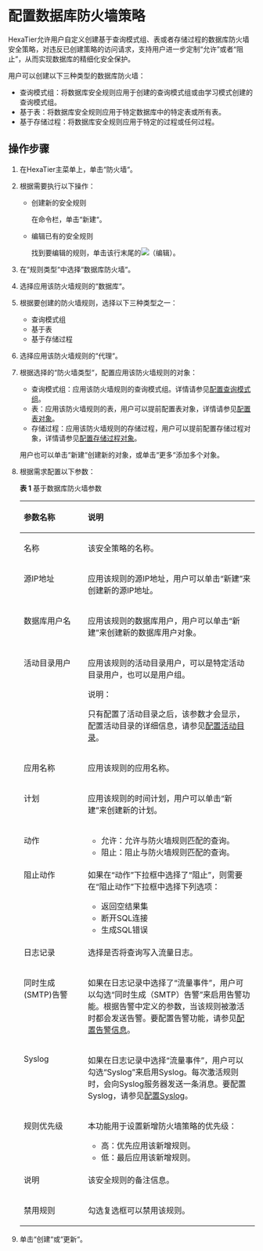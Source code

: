 # 配置数据库防火墙策略<a name="ZH-CN_TOPIC_0111166518"></a>

HexaTier允许用户自定义创建基于查询模式组、表或者存储过程的数据库防火墙安全策略，对违反已创建策略的访问请求，支持用户进一步定制“允许”或者“阻止”，从而实现数据库的精细化安全保护。

用户可以创建以下三种类型的数据库防火墙：

-   查询模式组：将数据库安全规则应用于创建的查询模式组或由学习模式创建的查询模式组。
-   基于表：将数据库安全规则应用于特定数据库中的特定表或所有表。
-   基于存储过程：将数据库安全规则应用于特定的过程或任何过程。

## 操作步骤<a name="zh-cn_topic_0180960127_section1287104812345"></a>

1.  在HexaTier主菜单上，单击“防火墙“。
2.  根据需要执行以下操作：
    -   创建新的安全规则

        在命令栏，单击“新建“。

    -   编辑已有的安全规则

        找到要编辑的规则，单击该行末尾的![](figures/编辑.png)（编辑）。

3.  在“规则类型“中选择“数据库防火墙“。
4.  选择应用该防火墙规则的“数据库“。
5.  根据要创建的防火墙规则，选择以下三种类型之一：
    -   查询模式组
    -   基于表
    -   基于存储过程

6.  选择应用该防火墙规则的“代理“。
7.  根据选择的“防火墙类型“，配置应用该防火墙规则的对象：

    -   查询模式组：应用该防火墙规则的查询模式组。详情请参见[配置查询模式组](配置查询模式组.md#ZH-CN_TOPIC_0111166431)。
    -   表：应用该防火墙规则的表，用户可以提前配置表对象，详情请参见[配置表对象](配置表对象.md#ZH-CN_TOPIC_0111166454)。
    -   存储过程：应用该防火墙规则的存储过程，用户可以提前配置存储过程对象，详情请参见[配置存储过程对象](配置存储过程对象.md#ZH-CN_TOPIC_0111166523)。

    用户也可以单击“新建“创建新的对象，或单击“更多“添加多个对象。

8.  根据需求配置以下参数：

    **表 1**  基于数据库防火墙参数

    <a name="zh-cn_topic_0180960127_t3a08b5775781458dba7215bf68553910"></a>
    <table><thead align="left"><tr id="zh-cn_topic_0180960127_rea24481e6ed5466789bfd7c07c73b69a"><th class="cellrowborder" valign="top" width="27.26%" id="mcps1.2.3.1.1"><p id="zh-cn_topic_0180960127_a8fe8c8953a2f41508ccdd1052e6af8b2"><a name="zh-cn_topic_0180960127_a8fe8c8953a2f41508ccdd1052e6af8b2"></a><a name="zh-cn_topic_0180960127_a8fe8c8953a2f41508ccdd1052e6af8b2"></a>参数名称</p>
    </th>
    <th class="cellrowborder" valign="top" width="72.74000000000001%" id="mcps1.2.3.1.2"><p id="zh-cn_topic_0180960127_a9fa69480a12a42b2887388660a4dda3d"><a name="zh-cn_topic_0180960127_a9fa69480a12a42b2887388660a4dda3d"></a><a name="zh-cn_topic_0180960127_a9fa69480a12a42b2887388660a4dda3d"></a>说明</p>
    </th>
    </tr>
    </thead>
    <tbody><tr id="zh-cn_topic_0180960127_row2035975018812"><td class="cellrowborder" valign="top" width="27.26%" headers="mcps1.2.3.1.1 "><p id="zh-cn_topic_0180960127_zh-cn_topic_0076429734_p102993553312"><a name="zh-cn_topic_0180960127_zh-cn_topic_0076429734_p102993553312"></a><a name="zh-cn_topic_0180960127_zh-cn_topic_0076429734_p102993553312"></a>名称</p>
    </td>
    <td class="cellrowborder" valign="top" width="72.74000000000001%" headers="mcps1.2.3.1.2 "><p id="zh-cn_topic_0180960127_a737e3d4f9127496a80cea6e01f7cee68"><a name="zh-cn_topic_0180960127_a737e3d4f9127496a80cea6e01f7cee68"></a><a name="zh-cn_topic_0180960127_a737e3d4f9127496a80cea6e01f7cee68"></a>该安全策略的名称。</p>
    </td>
    </tr>
    <tr id="zh-cn_topic_0180960127_rd4568ed21b7f463883f5f2a1986bc4bf"><td class="cellrowborder" valign="top" width="27.26%" headers="mcps1.2.3.1.1 "><p id="zh-cn_topic_0180960127_zh-cn_topic_0076429734_p423912317397"><a name="zh-cn_topic_0180960127_zh-cn_topic_0076429734_p423912317397"></a><a name="zh-cn_topic_0180960127_zh-cn_topic_0076429734_p423912317397"></a>源IP地址</p>
    </td>
    <td class="cellrowborder" valign="top" width="72.74000000000001%" headers="mcps1.2.3.1.2 "><p id="zh-cn_topic_0180960127_a334850daa67440dc9d47eca11dcdb0f2"><a name="zh-cn_topic_0180960127_a334850daa67440dc9d47eca11dcdb0f2"></a><a name="zh-cn_topic_0180960127_a334850daa67440dc9d47eca11dcdb0f2"></a>应用该规则的源IP地址，用户可以单击<span class="uicontrol" id="zh-cn_topic_0180960127_uf9139545a31c4085b06c16c5740ab965"><a name="zh-cn_topic_0180960127_uf9139545a31c4085b06c16c5740ab965"></a><a name="zh-cn_topic_0180960127_uf9139545a31c4085b06c16c5740ab965"></a>“新建”</span>来创建新的源IP地址。</p>
    </td>
    </tr>
    <tr id="zh-cn_topic_0180960127_r3525c62ac0624069971246c401756062"><td class="cellrowborder" valign="top" width="27.26%" headers="mcps1.2.3.1.1 "><p id="zh-cn_topic_0180960127_zh-cn_topic_0076429734_p0821233393"><a name="zh-cn_topic_0180960127_zh-cn_topic_0076429734_p0821233393"></a><a name="zh-cn_topic_0180960127_zh-cn_topic_0076429734_p0821233393"></a>数据库用户名</p>
    </td>
    <td class="cellrowborder" valign="top" width="72.74000000000001%" headers="mcps1.2.3.1.2 "><p id="zh-cn_topic_0180960127_abfe142784ff64785aed3bf216031f1ae"><a name="zh-cn_topic_0180960127_abfe142784ff64785aed3bf216031f1ae"></a><a name="zh-cn_topic_0180960127_abfe142784ff64785aed3bf216031f1ae"></a>应用该规则的数据库用户，用户可以单击<span class="uicontrol" id="zh-cn_topic_0180960127_u34ce49c132f346838c99f40640a12716"><a name="zh-cn_topic_0180960127_u34ce49c132f346838c99f40640a12716"></a><a name="zh-cn_topic_0180960127_u34ce49c132f346838c99f40640a12716"></a>“新建”</span>来创建新的数据库用户对象。</p>
    </td>
    </tr>
    <tr id="zh-cn_topic_0180960127_row8140184241510"><td class="cellrowborder" valign="top" width="27.26%" headers="mcps1.2.3.1.1 "><p id="zh-cn_topic_0180960127_ad703537439ff4dbaa56a9926371309ca"><a name="zh-cn_topic_0180960127_ad703537439ff4dbaa56a9926371309ca"></a><a name="zh-cn_topic_0180960127_ad703537439ff4dbaa56a9926371309ca"></a>活动目录用户</p>
    </td>
    <td class="cellrowborder" valign="top" width="72.74000000000001%" headers="mcps1.2.3.1.2 "><p id="zh-cn_topic_0180960127_a6ef8f02512034121ad1d77535b6afa0f"><a name="zh-cn_topic_0180960127_a6ef8f02512034121ad1d77535b6afa0f"></a><a name="zh-cn_topic_0180960127_a6ef8f02512034121ad1d77535b6afa0f"></a>应用该规则的活动目录用户，可以是特定活动目录用户，也可以是用户组。</p>
    <div class="note" id="zh-cn_topic_0180960127_n402f66f692024bc69a23f88de363dac1"><a name="zh-cn_topic_0180960127_n402f66f692024bc69a23f88de363dac1"></a><a name="zh-cn_topic_0180960127_n402f66f692024bc69a23f88de363dac1"></a><span class="notetitle"> 说明： </span><div class="notebody"><p id="zh-cn_topic_0180960127_zh-cn_topic_0076429722_p5717533161"><a name="zh-cn_topic_0180960127_zh-cn_topic_0076429722_p5717533161"></a><a name="zh-cn_topic_0180960127_zh-cn_topic_0076429722_p5717533161"></a>只有配置了活动目录之后，该参数才会显示，配置活动目录的详细信息，请参见<a href="活动目录简介.md#ZH-CN_TOPIC_0111166491">配置活动目录</a>。</p>
    </div></div>
    </td>
    </tr>
    <tr id="zh-cn_topic_0180960127_r2cb11aced4424366bfe60635aaca5d24"><td class="cellrowborder" valign="top" width="27.26%" headers="mcps1.2.3.1.1 "><p id="zh-cn_topic_0180960127_a4b62df818f8044b5874fd0c9100f29b8"><a name="zh-cn_topic_0180960127_a4b62df818f8044b5874fd0c9100f29b8"></a><a name="zh-cn_topic_0180960127_a4b62df818f8044b5874fd0c9100f29b8"></a>应用名称</p>
    </td>
    <td class="cellrowborder" valign="top" width="72.74000000000001%" headers="mcps1.2.3.1.2 "><p id="zh-cn_topic_0180960127_zh-cn_topic_0076429734_p94696684412"><a name="zh-cn_topic_0180960127_zh-cn_topic_0076429734_p94696684412"></a><a name="zh-cn_topic_0180960127_zh-cn_topic_0076429734_p94696684412"></a>应用该规则的应用名称。</p>
    </td>
    </tr>
    <tr id="zh-cn_topic_0180960127_r988c5ede1aa24bd3bc15632147c07526"><td class="cellrowborder" valign="top" width="27.26%" headers="mcps1.2.3.1.1 "><p id="zh-cn_topic_0180960127_a2158a2bebeca4fec8e547dd3788e1f7e"><a name="zh-cn_topic_0180960127_a2158a2bebeca4fec8e547dd3788e1f7e"></a><a name="zh-cn_topic_0180960127_a2158a2bebeca4fec8e547dd3788e1f7e"></a>计划</p>
    </td>
    <td class="cellrowborder" valign="top" width="72.74000000000001%" headers="mcps1.2.3.1.2 "><p id="zh-cn_topic_0180960127_a89d4e4e86f09412d8c03c2f2def7503e"><a name="zh-cn_topic_0180960127_a89d4e4e86f09412d8c03c2f2def7503e"></a><a name="zh-cn_topic_0180960127_a89d4e4e86f09412d8c03c2f2def7503e"></a>应用该规则的时间计划，用户可以单击<span class="uicontrol" id="zh-cn_topic_0180960127_uff3d49ddca8a47e1a048897c3a9a72e6"><a name="zh-cn_topic_0180960127_uff3d49ddca8a47e1a048897c3a9a72e6"></a><a name="zh-cn_topic_0180960127_uff3d49ddca8a47e1a048897c3a9a72e6"></a>“新建”</span>来创建新的计划。</p>
    </td>
    </tr>
    <tr id="zh-cn_topic_0180960127_r34f26a53bb504d5e89ecf9906039ccca"><td class="cellrowborder" valign="top" width="27.26%" headers="mcps1.2.3.1.1 "><p id="zh-cn_topic_0180960127_ae4e415ac93ac4a3088a1b430028fd966"><a name="zh-cn_topic_0180960127_ae4e415ac93ac4a3088a1b430028fd966"></a><a name="zh-cn_topic_0180960127_ae4e415ac93ac4a3088a1b430028fd966"></a>动作</p>
    </td>
    <td class="cellrowborder" valign="top" width="72.74000000000001%" headers="mcps1.2.3.1.2 "><a name="zh-cn_topic_0180960127_uc3294649290e414ea10b137b218b85b5"></a><a name="zh-cn_topic_0180960127_uc3294649290e414ea10b137b218b85b5"></a><ul id="zh-cn_topic_0180960127_uc3294649290e414ea10b137b218b85b5"><li>允许：允许与防火墙规则匹配的查询。</li><li>阻止：阻止与防火墙规则匹配的查询。</li></ul>
    </td>
    </tr>
    <tr id="zh-cn_topic_0180960127_rd9cb7b198db4406c8c8d16f686e52b66"><td class="cellrowborder" valign="top" width="27.26%" headers="mcps1.2.3.1.1 "><p id="zh-cn_topic_0180960127_ac8789cf43138435dab6d688fa5426b2e"><a name="zh-cn_topic_0180960127_ac8789cf43138435dab6d688fa5426b2e"></a><a name="zh-cn_topic_0180960127_ac8789cf43138435dab6d688fa5426b2e"></a>阻止动作</p>
    </td>
    <td class="cellrowborder" valign="top" width="72.74000000000001%" headers="mcps1.2.3.1.2 "><p id="zh-cn_topic_0180960127_a01babf32dd0b443e92ecd38a28452ea9"><a name="zh-cn_topic_0180960127_a01babf32dd0b443e92ecd38a28452ea9"></a><a name="zh-cn_topic_0180960127_a01babf32dd0b443e92ecd38a28452ea9"></a>如果在<span class="parmname" id="zh-cn_topic_0180960127_pab886fe956654b4b9b37429bcfd59aa9"><a name="zh-cn_topic_0180960127_pab886fe956654b4b9b37429bcfd59aa9"></a><a name="zh-cn_topic_0180960127_pab886fe956654b4b9b37429bcfd59aa9"></a>“动作”</span>下拉框中选择了<span class="parmvalue" id="zh-cn_topic_0180960127_p3a55e1ff309c485682e22e459b0d90be"><a name="zh-cn_topic_0180960127_p3a55e1ff309c485682e22e459b0d90be"></a><a name="zh-cn_topic_0180960127_p3a55e1ff309c485682e22e459b0d90be"></a>“阻止”</span>，则需要在<span class="parmname" id="zh-cn_topic_0180960127_pf06253455c33418db32e92cdf403988c"><a name="zh-cn_topic_0180960127_pf06253455c33418db32e92cdf403988c"></a><a name="zh-cn_topic_0180960127_pf06253455c33418db32e92cdf403988c"></a>“阻止动作”</span>下拉框中选择下列选项：</p>
    <a name="zh-cn_topic_0180960127_ub7ecbf34ff8e4476b9eb1e37bbabc840"></a><a name="zh-cn_topic_0180960127_ub7ecbf34ff8e4476b9eb1e37bbabc840"></a><ul id="zh-cn_topic_0180960127_ub7ecbf34ff8e4476b9eb1e37bbabc840"><li>返回空结果集</li><li>断开SQL连接</li><li>生成SQL错误</li></ul>
    </td>
    </tr>
    <tr id="zh-cn_topic_0180960127_r961cf97f06f044f583f5c2f30839809e"><td class="cellrowborder" valign="top" width="27.26%" headers="mcps1.2.3.1.1 "><p id="zh-cn_topic_0180960127_a64f662e858424e459ff15da4420470da"><a name="zh-cn_topic_0180960127_a64f662e858424e459ff15da4420470da"></a><a name="zh-cn_topic_0180960127_a64f662e858424e459ff15da4420470da"></a>日志记录</p>
    </td>
    <td class="cellrowborder" valign="top" width="72.74000000000001%" headers="mcps1.2.3.1.2 "><p id="zh-cn_topic_0180960127_a2ded0728c3bc40468e87dcf9559d90b9"><a name="zh-cn_topic_0180960127_a2ded0728c3bc40468e87dcf9559d90b9"></a><a name="zh-cn_topic_0180960127_a2ded0728c3bc40468e87dcf9559d90b9"></a>选择是否将查询写入流量日志。</p>
    </td>
    </tr>
    <tr id="zh-cn_topic_0180960127_rda490c5fbe364cffbfda93cb7033297e"><td class="cellrowborder" valign="top" width="27.26%" headers="mcps1.2.3.1.1 "><p id="zh-cn_topic_0180960127_a544b2066f27d47f5afe4c0d96089726d"><a name="zh-cn_topic_0180960127_a544b2066f27d47f5afe4c0d96089726d"></a><a name="zh-cn_topic_0180960127_a544b2066f27d47f5afe4c0d96089726d"></a>同时生成(SMTP)告警</p>
    </td>
    <td class="cellrowborder" valign="top" width="72.74000000000001%" headers="mcps1.2.3.1.2 "><p id="zh-cn_topic_0180960127_a295fcf11b987414c8813a522086334ef"><a name="zh-cn_topic_0180960127_a295fcf11b987414c8813a522086334ef"></a><a name="zh-cn_topic_0180960127_a295fcf11b987414c8813a522086334ef"></a>如果在日志记录中选择了<span class="parmvalue" id="zh-cn_topic_0180960127_p8a99ab43896146c9887ad5c8caf4a021"><a name="zh-cn_topic_0180960127_p8a99ab43896146c9887ad5c8caf4a021"></a><a name="zh-cn_topic_0180960127_p8a99ab43896146c9887ad5c8caf4a021"></a>“流量事件”</span>，用户可以勾选<span class="parmvalue" id="zh-cn_topic_0180960127_p535c257f13854a5fa6aa19aa4f9bc351"><a name="zh-cn_topic_0180960127_p535c257f13854a5fa6aa19aa4f9bc351"></a><a name="zh-cn_topic_0180960127_p535c257f13854a5fa6aa19aa4f9bc351"></a>“同时生成（SMTP）告警”</span>来启用告警功能。根据告警中定义的参数，当该规则被激活时都会发送告警。要配置告警功能，请参见<a href="告警信息简介.md#ZH-CN_TOPIC_0111166388">配置告警信息</a>。</p>
    </td>
    </tr>
    <tr id="zh-cn_topic_0180960127_rd2ecdfa50c8548d9b22814ff4d8c6707"><td class="cellrowborder" valign="top" width="27.26%" headers="mcps1.2.3.1.1 "><p id="zh-cn_topic_0180960127_a5ce59cc5b3844096894e959ab1def389"><a name="zh-cn_topic_0180960127_a5ce59cc5b3844096894e959ab1def389"></a><a name="zh-cn_topic_0180960127_a5ce59cc5b3844096894e959ab1def389"></a>Syslog</p>
    </td>
    <td class="cellrowborder" valign="top" width="72.74000000000001%" headers="mcps1.2.3.1.2 "><p id="zh-cn_topic_0180960127_a6b9c0471800b4b458f360cb894500def"><a name="zh-cn_topic_0180960127_a6b9c0471800b4b458f360cb894500def"></a><a name="zh-cn_topic_0180960127_a6b9c0471800b4b458f360cb894500def"></a>如果在日志记录中选择<span class="parmvalue" id="zh-cn_topic_0180960127_p8c4d06ae34924c04843c9c85b0a3628c"><a name="zh-cn_topic_0180960127_p8c4d06ae34924c04843c9c85b0a3628c"></a><a name="zh-cn_topic_0180960127_p8c4d06ae34924c04843c9c85b0a3628c"></a>“流量事件”</span>，用户可以勾选<span class="parmvalue" id="zh-cn_topic_0180960127_pbf3c2706897b430a9881e0da92ee864e"><a name="zh-cn_topic_0180960127_pbf3c2706897b430a9881e0da92ee864e"></a><a name="zh-cn_topic_0180960127_pbf3c2706897b430a9881e0da92ee864e"></a>“Syslog”</span>来启用Syslog。每次激活规则时，会向Syslog服务器发送一条消息。要配置Syslog，请参见<a href="配置Syslog.md#ZH-CN_TOPIC_0111166474">配置Syslog</a>。</p>
    </td>
    </tr>
    <tr id="zh-cn_topic_0180960127_rb4c6755bc8394c62b1ade6b822fa6ea6"><td class="cellrowborder" valign="top" width="27.26%" headers="mcps1.2.3.1.1 "><p id="zh-cn_topic_0180960127_a38d4e2031adf4ed88b0bbb816f354f88"><a name="zh-cn_topic_0180960127_a38d4e2031adf4ed88b0bbb816f354f88"></a><a name="zh-cn_topic_0180960127_a38d4e2031adf4ed88b0bbb816f354f88"></a>规则优先级</p>
    </td>
    <td class="cellrowborder" valign="top" width="72.74000000000001%" headers="mcps1.2.3.1.2 "><p id="zh-cn_topic_0180960127_zh-cn_topic_0076429734_p459392214012"><a name="zh-cn_topic_0180960127_zh-cn_topic_0076429734_p459392214012"></a><a name="zh-cn_topic_0180960127_zh-cn_topic_0076429734_p459392214012"></a>本功能用于设置新增防火墙策略的优先级：</p>
    <a name="zh-cn_topic_0180960127_u61fa8b82bf844b4d8d5fa87716913a71"></a><a name="zh-cn_topic_0180960127_u61fa8b82bf844b4d8d5fa87716913a71"></a><ul id="zh-cn_topic_0180960127_u61fa8b82bf844b4d8d5fa87716913a71"><li>高：优先应用该新增规则。</li><li>低：最后应用该新增规则。</li></ul>
    </td>
    </tr>
    <tr id="zh-cn_topic_0180960127_row4785121052416"><td class="cellrowborder" valign="top" width="27.26%" headers="mcps1.2.3.1.1 "><p id="zh-cn_topic_0180960127_p1678591016243"><a name="zh-cn_topic_0180960127_p1678591016243"></a><a name="zh-cn_topic_0180960127_p1678591016243"></a>说明</p>
    </td>
    <td class="cellrowborder" valign="top" width="72.74000000000001%" headers="mcps1.2.3.1.2 "><p id="zh-cn_topic_0180960127_p4785181010244"><a name="zh-cn_topic_0180960127_p4785181010244"></a><a name="zh-cn_topic_0180960127_p4785181010244"></a>该安全规则的备注信息。</p>
    </td>
    </tr>
    <tr id="zh-cn_topic_0180960127_raee0003b629548e2b17cf9617a6a0c83"><td class="cellrowborder" valign="top" width="27.26%" headers="mcps1.2.3.1.1 "><p id="zh-cn_topic_0180960127_a22149330cecb48799d334688c598fa68"><a name="zh-cn_topic_0180960127_a22149330cecb48799d334688c598fa68"></a><a name="zh-cn_topic_0180960127_a22149330cecb48799d334688c598fa68"></a>禁用规则</p>
    </td>
    <td class="cellrowborder" valign="top" width="72.74000000000001%" headers="mcps1.2.3.1.2 "><p id="zh-cn_topic_0180960127_a7d709472b6e2459f9ca2f22d658f3b0c"><a name="zh-cn_topic_0180960127_a7d709472b6e2459f9ca2f22d658f3b0c"></a><a name="zh-cn_topic_0180960127_a7d709472b6e2459f9ca2f22d658f3b0c"></a>勾选复选框可以禁用该规则。</p>
    </td>
    </tr>
    </tbody>
    </table>

9.  单击“创建“或“更新“。

